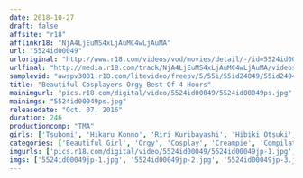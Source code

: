 ```yaml
---
date: 2018-10-27
draft: false
affsite: "r18"
afflinkr18: "NjA4LjEuMS4xLjAuMC4wLjAuMA"
url: "5524id00049"
urloriginal: "http://www.r18.com/videos/vod/movies/detail/-/id=5524id00049"
urlfinal: "http://media.r18.com/track/NjA4LjEuMS4xLjAuMC4wLjAuMA/videos/vod/movies/detail/-/id=5524id00049"
samplevid: "awspv3001.r18.com/litevideo/freepv/5/55i/55id24049/55id24049_dmb_w.mp4"
title: "Beautiful Cosplayers Orgy Best Of 4 Hours"
mainimgurl: "pics.r18.com/digital/video/5524id00049/5524id00049ps.jpg"
mainimgs: "5524id00049ps.jpg"
releasedate: "Oct. 07, 2016"
duration: 246
productioncomp: "TMA"
girls: ['Tsubomi', 'Hikaru Konno', 'Riri Kuribayashi', 'Hibiki Otsuki', 'Miho Imamura', 'Nozomi Nishiyama', 'Mina Kotaki', 'Riona Minami', 'Kana Tsuruta', 'Ruka Kanae']
categories: ['Beautiful Girl', 'Orgy', 'Cosplay', 'Creampie', 'Compilation', 'Over 4 Hours', 'Hi-Def']
imgurls: ['pics.r18.com/digital/video/5524id00049/5524id00049jp-1.jpg', 'pics.r18.com/digital/video/5524id00049/5524id00049jp-2.jpg', 'pics.r18.com/digital/video/5524id00049/5524id00049jp-3.jpg', 'pics.r18.com/digital/video/5524id00049/5524id00049jp-4.jpg', 'pics.r18.com/digital/video/5524id00049/5524id00049jp-5.jpg', 'pics.r18.com/digital/video/5524id00049/5524id00049jp-6.jpg', 'pics.r18.com/digital/video/5524id00049/5524id00049jp-7.jpg', 'pics.r18.com/digital/video/5524id00049/5524id00049jp-8.jpg', 'pics.r18.com/digital/video/5524id00049/5524id00049jp-9.jpg', 'pics.r18.com/digital/video/5524id00049/5524id00049jp-10.jpg', 'pics.r18.com/digital/video/5524id00049/5524id00049jp-11.jpg', 'pics.r18.com/digital/video/5524id00049/5524id00049jp-12.jpg', 'pics.r18.com/digital/video/5524id00049/5524id00049jp-13.jpg', 'pics.r18.com/digital/video/5524id00049/5524id00049jp-14.jpg', 'pics.r18.com/digital/video/5524id00049/5524id00049jp-15.jpg', 'pics.r18.com/digital/video/5524id00049/5524id00049jp-16.jpg', 'pics.r18.com/digital/video/5524id00049/5524id00049jp-17.jpg', 'pics.r18.com/digital/video/5524id00049/5524id00049jp-18.jpg', 'pics.r18.com/digital/video/5524id00049/5524id00049jp-19.jpg', 'pics.r18.com/digital/video/5524id00049/5524id00049jp-20.jpg']
imgs: ['5524id00049jp-1.jpg', '5524id00049jp-2.jpg', '5524id00049jp-3.jpg', '5524id00049jp-4.jpg', '5524id00049jp-5.jpg', '5524id00049jp-6.jpg', '5524id00049jp-7.jpg', '5524id00049jp-8.jpg', '5524id00049jp-9.jpg', '5524id00049jp-10.jpg', '5524id00049jp-11.jpg', '5524id00049jp-12.jpg', '5524id00049jp-13.jpg', '5524id00049jp-14.jpg', '5524id00049jp-15.jpg', '5524id00049jp-16.jpg', '5524id00049jp-17.jpg', '5524id00049jp-18.jpg', '5524id00049jp-19.jpg', '5524id00049jp-20.jpg']
---
```

